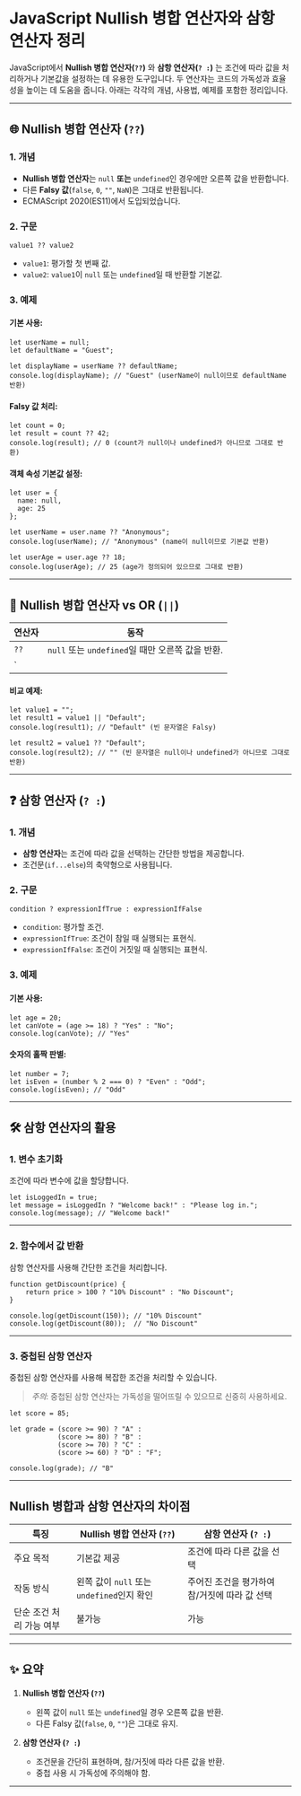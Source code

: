# JavaScript Nullish 병합 연산자와 삼항 연산자 정리

JavaScript에서 **Nullish 병합 연산자(`??`)** 와 **삼항 연산자(`? :`)** 는 조건에 따라 값을 처리하거나 기본값을 설정하는 데 유용한 도구입니다. 두 연산자는 코드의 가독성과 효율성을 높이는 데 도움을 줍니다. 아래는 각각의 개념, 사용법, 예제를 포함한 정리입니다.

---

## 🌐 Nullish 병합 연산자 (`??`)

### **1. 개념**
- **Nullish 병합 연산자**는 `null` **또는** `undefined`인 경우에만 오른쪽 값을 반환합니다.
- 다른 **Falsy 값**(`false`, `0`, `""`, `NaN`)은 그대로 반환됩니다.
- ECMAScript 2020(ES11)에서 도입되었습니다.

### **2. 구문**
```
value1 ?? value2
```
- `value1`: 평가할 첫 번째 값.
- `value2`: `value1`이 `null` 또는 `undefined`일 때 반환할 기본값.

### **3. 예제**

#### 기본 사용:
```
let userName = null;
let defaultName = "Guest";

let displayName = userName ?? defaultName;
console.log(displayName); // "Guest" (userName이 null이므로 defaultName 반환)
```

#### Falsy 값 처리:
```
let count = 0;
let result = count ?? 42;
console.log(result); // 0 (count가 null이나 undefined가 아니므로 그대로 반환)
```

#### 객체 속성 기본값 설정:
```
let user = {
  name: null,
  age: 25
};

let userName = user.name ?? "Anonymous";
console.log(userName); // "Anonymous" (name이 null이므로 기본값 반환)

let userAge = user.age ?? 18;
console.log(userAge); // 25 (age가 정의되어 있으므로 그대로 반환)
```

---

## 🔄 Nullish 병합 연산자 vs OR (`||`)

| 연산자 | 동작                                                                                 |
|--------|--------------------------------------------------------------------------------------|
| `??`   | `null` 또는 `undefined`일 때만 오른쪽 값을 반환.                                      |
| `||`   | 모든 Falsy 값(`false`, `0`, `""`, `NaN`, `null`, `undefined`)일 때 오른쪽 값을 반환. |

#### 비교 예제:
```
let value1 = "";
let result1 = value1 || "Default";
console.log(result1); // "Default" (빈 문자열은 Falsy)

let result2 = value1 ?? "Default";
console.log(result2); // "" (빈 문자열은 null이나 undefined가 아니므로 그대로 반환)
```

---

## ❓ 삼항 연산자 (`? :`)

### **1. 개념**
- **삼항 연산자**는 조건에 따라 값을 선택하는 간단한 방법을 제공합니다.
- 조건문(`if...else`)의 축약형으로 사용됩니다.

### **2. 구문**
```
condition ? expressionIfTrue : expressionIfFalse
```
- `condition`: 평가할 조건.
- `expressionIfTrue`: 조건이 참일 때 실행되는 표현식.
- `expressionIfFalse`: 조건이 거짓일 때 실행되는 표현식.

### **3. 예제**

#### 기본 사용:
```
let age = 20;
let canVote = (age >= 18) ? "Yes" : "No";
console.log(canVote); // "Yes"
```

#### 숫자의 홀짝 판별:
```
let number = 7;
let isEven = (number % 2 === 0) ? "Even" : "Odd";
console.log(isEven); // "Odd"
```

---

## 🛠️ 삼항 연산자의 활용

### **1. 변수 초기화**
조건에 따라 변수에 값을 할당합니다.
```
let isLoggedIn = true;
let message = isLoggedIn ? "Welcome back!" : "Please log in.";
console.log(message); // "Welcome back!"
```

---

### **2. 함수에서 값 반환**
삼항 연산자를 사용해 간단한 조건을 처리합니다.
```
function getDiscount(price) {
    return price > 100 ? "10% Discount" : "No Discount";
}

console.log(getDiscount(150)); // "10% Discount"
console.log(getDiscount(80));  // "No Discount"
```

---

### **3. 중첩된 삼항 연산자**
중첩된 삼항 연산자를 사용해 복잡한 조건을 처리할 수 있습니다.
> *주의*: 중첩된 삼항 연산자는 가독성을 떨어뜨릴 수 있으므로 신중히 사용하세요.
```
let score = 85;

let grade = (score >= 90) ? "A" :
            (score >= 80) ? "B" :
            (score >= 70) ? "C" :
            (score >= 60) ? "D" : "F";

console.log(grade); // "B"
```

---

## Nullish 병합과 삼항 연산자의 차이점

| 특징                     | Nullish 병합 연산자 (`??`)                       | 삼항 연산자 (`? :`)                          |
|--------------------------|-------------------------------------------------|----------------------------------------------|
| 주요 목적                | 기본값 제공                                    | 조건에 따라 다른 값을 선택                   |
| 작동 방식                | 왼쪽 값이 `null` 또는 `undefined`인지 확인      | 주어진 조건을 평가하여 참/거짓에 따라 값 선택 |
| 단순 조건 처리 가능 여부 | 불가능                                         | 가능                                         |

---

## ✨ 요약

1. **Nullish 병합 연산자 (`??`)**
   - 왼쪽 값이 `null` 또는 `undefined`일 경우 오른쪽 값을 반환.
   - 다른 Falsy 값(`false`, `0`, `""`)은 그대로 유지.

2. **삼항 연산자 (`? :`)**
   - 조건문을 간단히 표현하며, 참/거짓에 따라 다른 값을 반환.
   - 중첩 사용 시 가독성에 주의해야 함.

---
